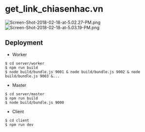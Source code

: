 # get_link_chiasenhac.vn
![Screen-Shot-2018-02-18-at-5.02.27-PM.png](http://sv1.upsieutoc.com/2018/02/18/Screen-Shot-2018-02-18-at-5.02.27-PM.png)
![Screen-Shot-2018-02-18-at-5.03.19-PM.png](http://sv1.upsieutoc.com/2018/02/18/Screen-Shot-2018-02-18-at-5.03.19-PM.png)

## Deployment
- Worker
```shell
$ cd server/worker
$ npm run build
$ node build/bundle.js 9001 & node build/bundle.js 9002 & node build/bundle.js 9003 &...
```
- Master
```shell
$ cd server/master
$ npm run build
$ node build/bundle.js 9000
```
- Client
```shell
$ cd client
$ npm run dev
```
